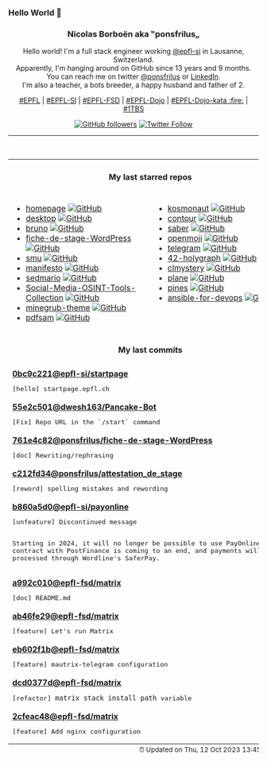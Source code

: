 ### Hello World 👋

<p align="center">
  <!-- use https://avatars.githubusercontent.com/u/176002?v=4 for your default github picture 
  <img src="https://raw.githubusercontent.com/ponsfrilus/ponsfrilus/master/img/ponsfrilus.png" title="Nicolas Borboën aka ‟ponsfrilus„" alt="Nicolas Borboën aka ‟ponsfrilus„" /> -->
  <h3 align="center">
    Nicolas Borboën aka ‟ponsfrilus„
  </h3>
  <p align="center">
    Hello world! I'm a full stack engineer working <a href="https://github.com/epfl-si">@epfl-si</a> in Lausanne, Switzerland.
    <br />Apparently, I'm hanging around on GitHub since 13 years and 9 months.
    <br />You can reach me on twitter <a href="https://twitter.com/ponsfrilus">@ponsfrilus</a> or <a href="http://linkedin.com/in/nicolasborboen">LinkedIn</a>.
    <br />I'm also a teacher, a bots breeder, a happy husband and father of 2.
  </p>
  <p align="center">
    <a href="https://www.epfl.ch">#EPFL</a> | 
    <a href="https://github.com/epfl-si/">#EPFL-SI</a> | 
    <a href="https://github.com/epfl-fsd">#EPFL-FSD</a> | 
    <a href="https://github.com/topics/epfl-dojo">#EPFL-Dojo</a> | 
    <a href="https://github.com/topics/epfl-dojo-kata">#EPFL-Dojo-kata :fire:</a> | 
    <a href="https://en.wikipedia.org/wiki/Indentation_style#Variant:_1TBS_(OTBS)">#1TBS</a>
  </p>
  <p align="center">
    <a href="https://github.com/ponsfrilus"><img alt="GitHub followers" src="https://img.shields.io/github/followers/ponsfrilus?label=Follow%20me%20on%20github&style=social"></a>
    <a href="https://twitter.com/ponsfrilus"><img alt="Twitter Follow" src="https://img.shields.io/twitter/follow/ponsfrilus?label=follow%20me%20on%20twitter&style=social"></a>
  </p>
  </p><hr><table align="center">
<tr>
<td colspan="2" align="center"><h4>My last starred repos</h4></td>
</tr>
<tr>
<td valign="top">
<ul>
<li>
<a href="https://github.com/gethomepage/homepage" title="A highly customizable homepage (or startpage / application dashboard) with Docker and service API integrations." target="_blank">homepage</a>&nbsp;<a href="https://github.com/gethomepage/homepage" title="A highly customizable homepage (or startpage / application dashboard) with Docker and service API integrations." target="_blank"><img src="https://img.shields.io/github/stars/gethomepage/homepage?style=social" alt="GitHub"></a>
</li>
<li>
<a href="https://github.com/httpie/desktop" title="🚀 HTTPie Desktop — cross-platform API testing client for humans. Painlessly test REST, GraphQL, and HTTP APIs." target="_blank">desktop</a>&nbsp;<a href="https://github.com/httpie/desktop" title="🚀 HTTPie Desktop — cross-platform API testing client for humans. Painlessly test REST, GraphQL, and HTTP APIs." target="_blank"><img src="https://img.shields.io/github/stars/httpie/desktop?style=social" alt="GitHub"></a>
</li>
<li>
<a href="https://github.com/usebruno/bruno" title="Opensource IDE For Exploring and Testing Api's (lightweight alternative to postman/insomnia)" target="_blank">bruno</a>&nbsp;<a href="https://github.com/usebruno/bruno" title="Opensource IDE For Exploring and Testing Api's (lightweight alternative to postman/insomnia)" target="_blank"><img src="https://img.shields.io/github/stars/usebruno/bruno?style=social" alt="GitHub"></a>
</li>
<li>
<a href="https://github.com/ponsfrilus/fiche-de-stage-WordPress" title="Fiche de stage WordPress/Docker proposé par l'équipe ISAS-FSD de l'EPFL" target="_blank">fiche-de-stage-WordPress</a>&nbsp;<a href="https://github.com/ponsfrilus/fiche-de-stage-WordPress" title="Fiche de stage WordPress/Docker proposé par l'équipe ISAS-FSD de l'EPFL" target="_blank"><img src="https://img.shields.io/github/stars/ponsfrilus/fiche-de-stage-WordPress?style=social" alt="GitHub"></a>
</li>
<li>
<a href="https://github.com/karlb/smu" title="Simple MarkUp - markdown/commonmark like syntax" target="_blank">smu</a>&nbsp;<a href="https://github.com/karlb/smu" title="Simple MarkUp - markdown/commonmark like syntax" target="_blank"><img src="https://img.shields.io/github/stars/karlb/smu?style=social" alt="GitHub"></a>
</li>
<li>
<a href="https://github.com/opentofu/manifesto" title="The OpenTF Manifesto expresses concern over HashiCorp's switch of the Terraform license from open-source to the Business Source License (BSL) and calls for the tool's return to a truly open-source license." target="_blank">manifesto</a>&nbsp;<a href="https://github.com/opentofu/manifesto" title="The OpenTF Manifesto expresses concern over HashiCorp's switch of the Terraform license from open-source to the Business Source License (BSL) and calls for the tool's return to a truly open-source license." target="_blank"><img src="https://img.shields.io/github/stars/opentofu/manifesto?style=social" alt="GitHub"></a>
</li>
<li>
<a href="https://github.com/chebykinn/sedmario" title="NES Super Mario Bros level 1 written in pure sed!" target="_blank">sedmario</a>&nbsp;<a href="https://github.com/chebykinn/sedmario" title="NES Super Mario Bros level 1 written in pure sed!" target="_blank"><img src="https://img.shields.io/github/stars/chebykinn/sedmario?style=social" alt="GitHub"></a>
</li>
<li>
<a href="https://github.com/osintambition/Social-Media-OSINT-Tools-Collection" title="A collection of most useful osint tools for SOCINT." target="_blank">Social-Media-OSINT-Tools-Collection</a>&nbsp;<a href="https://github.com/osintambition/Social-Media-OSINT-Tools-Collection" title="A collection of most useful osint tools for SOCINT." target="_blank"><img src="https://img.shields.io/github/stars/osintambition/Social-Media-OSINT-Tools-Collection?style=social" alt="GitHub"></a>
</li>
<li>
<a href="https://github.com/Lxtharia/minegrub-theme" title="A Grub Theme in the style of Minecraft!" target="_blank">minegrub-theme</a>&nbsp;<a href="https://github.com/Lxtharia/minegrub-theme" title="A Grub Theme in the style of Minecraft!" target="_blank"><img src="https://img.shields.io/github/stars/Lxtharia/minegrub-theme?style=social" alt="GitHub"></a>
</li>
<li>
<a href="https://github.com/torakiki/pdfsam" title="PDFsam, a desktop application to split, merge, mix, rotate PDF files and extract pages" target="_blank">pdfsam</a>&nbsp;<a href="https://github.com/torakiki/pdfsam" title="PDFsam, a desktop application to split, merge, mix, rotate PDF files and extract pages" target="_blank"><img src="https://img.shields.io/github/stars/torakiki/pdfsam?style=social" alt="GitHub"></a>
</li>
</ul>
<img width="450" height="1" /></td>
<td valign="top">
<ul>
<li>
<a href="https://github.com/twilco/kosmonaut" title="A web browser engine for the space age :rocket:" target="_blank">kosmonaut</a>&nbsp;<a href="https://github.com/twilco/kosmonaut" title="A web browser engine for the space age :rocket:" target="_blank"><img src="https://img.shields.io/github/stars/twilco/kosmonaut?style=social" alt="GitHub"></a>
</li>
<li>
<a href="https://github.com/contour-terminal/contour" title="Modern C++ Terminal Emulator" target="_blank">contour</a>&nbsp;<a href="https://github.com/contour-terminal/contour" title="Modern C++ Terminal Emulator" target="_blank"><img src="https://img.shields.io/github/stars/contour-terminal/contour?style=social" alt="GitHub"></a>
</li>
<li>
<a href="https://github.com/adil192/saber" title="A (work-in-progress) cross-platform libre handwritten notes app" target="_blank">saber</a>&nbsp;<a href="https://github.com/adil192/saber" title="A (work-in-progress) cross-platform libre handwritten notes app" target="_blank"><img src="https://img.shields.io/github/stars/adil192/saber?style=social" alt="GitHub"></a>
</li>
<li>
<a href="https://github.com/hfg-gmuend/openmoji" title="Open source emojis for designers, developers and everyone else!" target="_blank">openmoji</a>&nbsp;<a href="https://github.com/hfg-gmuend/openmoji" title="Open source emojis for designers, developers and everyone else!" target="_blank"><img src="https://img.shields.io/github/stars/hfg-gmuend/openmoji?style=social" alt="GitHub"></a>
</li>
<li>
<a href="https://github.com/mautrix/telegram" title="A Matrix-Telegram hybrid puppeting/relaybot bridge" target="_blank">telegram</a>&nbsp;<a href="https://github.com/mautrix/telegram" title="A Matrix-Telegram hybrid puppeting/relaybot bridge" target="_blank"><img src="https://img.shields.io/github/stars/mautrix/telegram?style=social" alt="GitHub"></a>
</li>
<li>
<a href="https://github.com/akaylee/42-holygraph" title="This ultimate repository contains a graph with attached links to all subjects that were available in the Intra system (Ecole 42) by the time of May 25, 2021. " target="_blank">42-holygraph</a>&nbsp;<a href="https://github.com/akaylee/42-holygraph" title="This ultimate repository contains a graph with attached links to all subjects that were available in the Intra system (Ecole 42) by the time of May 25, 2021. " target="_blank"><img src="https://img.shields.io/github/stars/akaylee/42-holygraph?style=social" alt="GitHub"></a>
</li>
<li>
<a href="https://github.com/veltman/clmystery" title="A command-line murder mystery" target="_blank">clmystery</a>&nbsp;<a href="https://github.com/veltman/clmystery" title="A command-line murder mystery" target="_blank"><img src="https://img.shields.io/github/stars/veltman/clmystery?style=social" alt="GitHub"></a>
</li>
<li>
<a href="https://github.com/makeplane/plane" title="🔥 🔥 🔥 Open Source JIRA, Linear and Height Alternative. Plane helps you track your issues, epics, and product roadmaps in the simplest way possible." target="_blank">plane</a>&nbsp;<a href="https://github.com/makeplane/plane" title="🔥 🔥 🔥 Open Source JIRA, Linear and Height Alternative. Plane helps you track your issues, epics, and product roadmaps in the simplest way possible." target="_blank"><img src="https://img.shields.io/github/stars/makeplane/plane?style=social" alt="GitHub"></a>
</li>
<li>
<a href="https://github.com/thedevdojo/pines" title="The Pines UI library" target="_blank">pines</a>&nbsp;<a href="https://github.com/thedevdojo/pines" title="The Pines UI library" target="_blank"><img src="https://img.shields.io/github/stars/thedevdojo/pines?style=social" alt="GitHub"></a>
</li>
<li>
<a href="https://github.com/geerlingguy/ansible-for-devops" title="Ansible for DevOps examples." target="_blank">ansible-for-devops</a>&nbsp;<a href="https://github.com/geerlingguy/ansible-for-devops" title="Ansible for DevOps examples." target="_blank"><img src="https://img.shields.io/github/stars/geerlingguy/ansible-for-devops?style=social" alt="GitHub"></a>
</li>
</ul>
<img width="450" height="1" /></td>
</tr>
<tr>
<td colspan="2" align="center"><h4>My last commits</h4></td>
</tr>
<tr>
        <td colspan="2">
          <div><strong><a href="https://api.github.com/repos/epfl-si/startpage/commits/0bc9c22188cd3884fffbf625428fdedf68fa3bc8" title="2023-10-12T15:08:58.000+02:00" target="_blank">0bc9c221</a><a href="https://github.com/epfl-si">@epfl-si</a><a href="https://github.com/epfl-si/startpage" title="startpage.epfl.ch">/startpage</a></strong></div>
          <pre>[hello] startpage.epfl.ch</pre>
        </td>
        </tr><tr>
        <td colspan="2">
          <div><strong><a href="https://api.github.com/repos/dwesh163/Pancake-Bot/commits/55e2c501c6dc0ca0ac8fe71efb4a812610d7e234" title="2023-10-04T18:08:05.000+02:00" target="_blank">55e2c501</a><a href="https://github.com/dwesh163">@dwesh163</a><a href="https://github.com/dwesh163/Pancake-Bot" title="This is a Telegram bot for team ISAS-FSD">/Pancake-Bot</a></strong></div>
          <pre>[Fix] Repo URL in the `/start` command</pre>
        </td>
        </tr><tr>
        <td colspan="2">
          <div><strong><a href="https://api.github.com/repos/ponsfrilus/fiche-de-stage-WordPress/commits/761e4c825969b830c7abfcb4550158238723cc97" title="2023-10-02T12:25:43.000+02:00" target="_blank">761e4c82</a><a href="https://github.com/ponsfrilus">@ponsfrilus</a><a href="https://github.com/ponsfrilus/fiche-de-stage-WordPress" title="Fiche de stage WordPress/Docker proposé par l'équipe ISAS-FSD de l'EPFL">/fiche-de-stage-WordPress</a></strong></div>
          <pre>[doc] Rewriting/rephrasing</pre>
        </td>
        </tr><tr>
        <td colspan="2">
          <div><strong><a href="https://api.github.com/repos/ponsfrilus/attestation_de_stage/commits/c212fd3414fe1c20ed680fcf1400740913f7062f" title="2023-09-14T18:54:31.000+02:00" target="_blank">c212fd34</a><a href="https://github.com/ponsfrilus">@ponsfrilus</a><a href="https://github.com/ponsfrilus/attestation_de_stage" title="null">/attestation_de_stage</a></strong></div>
          <pre>[reword] spelling mistakes and rewording</pre>
        </td>
        </tr><tr>
        <td colspan="2">
          <div><strong><a href="https://api.github.com/repos/epfl-si/payonline/commits/b860a5d0c82d23d20ab3416e13a92cc1a2bed514" title="2023-09-13T17:11:06.000+02:00" target="_blank">b860a5d0</a><a href="https://github.com/epfl-si">@epfl-si</a><a href="https://github.com/epfl-si/payonline" title="payonline.epfl.ch, the payment multiplexing system in use at EPFL">/payonline</a></strong></div>
          <pre>[unfeature] Discontinued message

Starting in 2024, it will no longer be possible to use PayOnline.
Our contract with PostFinance is coming to an end, and payments will
now be processed through Wordline's SaferPay.</pre>
        </td>
        </tr><tr>
        <td colspan="2">
          <div><strong><a href="https://api.github.com/repos/epfl-fsd/matrix/commits/a992c010351fbcd881e4dd72a0f07671e8e03548" title="2023-09-12T15:50:40.000+02:00" target="_blank">a992c010</a><a href="https://github.com/epfl-fsd">@epfl-fsd</a><a href="https://github.com/epfl-fsd/matrix" title="null">/matrix</a></strong></div>
          <pre>[doc] README.md</pre>
        </td>
        </tr><tr>
        <td colspan="2">
          <div><strong><a href="https://api.github.com/repos/epfl-fsd/matrix/commits/ab46fe295cb6922573978f06afb96a167a533d33" title="2023-09-12T15:48:26.000+02:00" target="_blank">ab46fe29</a><a href="https://github.com/epfl-fsd">@epfl-fsd</a><a href="https://github.com/epfl-fsd/matrix" title="null">/matrix</a></strong></div>
          <pre>[feature] Let's run Matrix</pre>
        </td>
        </tr><tr>
        <td colspan="2">
          <div><strong><a href="https://api.github.com/repos/epfl-fsd/matrix/commits/eb602f1bab9fd37a6e240c892e8ac6e7e93d63a6" title="2023-09-12T15:48:01.000+02:00" target="_blank">eb602f1b</a><a href="https://github.com/epfl-fsd">@epfl-fsd</a><a href="https://github.com/epfl-fsd/matrix" title="null">/matrix</a></strong></div>
          <pre>[feature] mautrix-telegram configuration</pre>
        </td>
        </tr><tr>
        <td colspan="2">
          <div><strong><a href="https://api.github.com/repos/epfl-fsd/matrix/commits/dcd0377de470178856d719d0f3c0be6db8fcf86c" title="2023-09-12T15:26:50.000+02:00" target="_blank">dcd0377d</a><a href="https://github.com/epfl-fsd">@epfl-fsd</a><a href="https://github.com/epfl-fsd/matrix" title="null">/matrix</a></strong></div>
          <pre>[refactor] `matrix_stack_install_path` variable</pre>
        </td>
        </tr><tr>
        <td colspan="2">
          <div><strong><a href="https://api.github.com/repos/epfl-fsd/matrix/commits/2cfeac487c225b5f8904f7842105c7bc18411b0f" title="2023-09-12T14:54:30.000+02:00" target="_blank">2cfeac48</a><a href="https://github.com/epfl-fsd">@epfl-fsd</a><a href="https://github.com/epfl-fsd/matrix" title="null">/matrix</a></strong></div>
          <pre>[feature] Add nginx configuration</pre>
        </td>
        </tr><tfoot>
<tr>
<td colspan="2" align="right">
<img width="900" height="1" />
<small>⏰ Updated on Thu, 12 Oct 2023 13:45:20 GMT</small>
</td>
</tr>
</tfoot>
<br />
</table>
